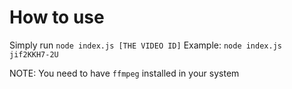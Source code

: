 # How to use

Simply run `node index.js [THE VIDEO ID]`
Example: `node index.js jif2KKH7-2U`

NOTE: You need to have `ffmpeg` installed in your system
